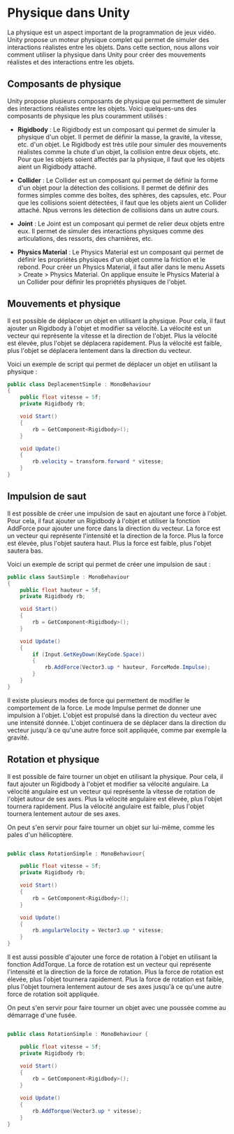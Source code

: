 # Physique dans Unity

La physique est un aspect important de la programmation de jeux vidéo. Unity propose un moteur physique complet qui permet de simuler des interactions réalistes entre les objets. Dans cette section, nous allons voir comment utiliser la physique dans Unity pour créer des mouvements réalistes et des interactions entre les objets.

## Composants de physique

Unity propose plusieurs composants de physique qui permettent de simuler des interactions réalistes entre les objets. Voici quelques-uns des composants de physique les plus couramment utilisés :

-   **Rigidbody** : Le Rigidbody est un composant qui permet de simuler la physique d'un objet. Il permet de définir la masse, la gravité, la vitesse, etc. d'un objet. Le Rigidbody est très utile pour simuler des mouvements réalistes comme la chute d'un objet, la collision entre deux objets, etc. Pour que les objets soient affectés par la physique, il faut que les objets aient un Rigidbody attaché.

-   **Collider** : Le Collider est un composant qui permet de définir la forme d'un objet pour la détection des collisions. Il permet de définir des formes simples comme des boîtes, des sphères, des capsules, etc. Pour que les collisions soient détectées, il faut que les objets aient un Collider attaché. Npus verrons les détection de collisions dans un autre cours.

-   **Joint** : Le Joint est un composant qui permet de relier deux objets entre eux. Il permet de simuler des interactions physiques comme des articulations, des ressorts, des charnières, etc.

-   **Physics Material** : Le Physics Material est un composant qui permet de définir les propriétés physiques d'un objet comme la friction et le rebond. Pour créer un Physics Material, il faut aller dans le menu Assets > Create > Physics Material. On applique ensuite le Physics Material à un Collider pour définir les propriétés physiques de l'objet.

## Mouvements et physique

Il est possible de déplacer un objet en utilisant la physique. Pour cela, il faut ajouter un Rigidbody à l'objet et modifier sa vélocité. La vélocité est un vecteur qui représente la vitesse et la direction de l'objet. Plus la vélocité est élevée, plus l'objet se déplacera rapidement. Plus la vélocité est faible, plus l'objet se déplacera lentement dans la direction du vecteur.

Voici un exemple de script qui permet de déplacer un objet en utilisant la physique :

```csharp
public class DeplacementSimple : MonoBehaviour
{
    public float vitesse = 5f;
    private Rigidbody rb;

    void Start()
    {
        rb = GetComponent<Rigidbody>();
    }

    void Update()
    {
        rb.velocity = transform.forward * vitesse;
    }
}
```

## Impulsion de saut

Il est possible de créer une impulsion de saut en ajoutant une force à l'objet. Pour cela, il faut ajouter un Rigidbody à l'objet et utiliser la fonction AddForce pour ajouter une force dans la direction du vecteur. La force est un vecteur qui représente l'intensité et la direction de la force. Plus la force est élevée, plus l'objet sautera haut. Plus la force est faible, plus l'objet sautera bas.

Voici un exemple de script qui permet de créer une impulsion de saut :

```csharp
public class SautSimple : MonoBehaviour
{
    public float hauteur = 5f;
    private Rigidbody rb;

    void Start()
    {
        rb = GetComponent<Rigidbody>();
    }

    void Update()
    {
        if (Input.GetKeyDown(KeyCode.Space))
        {
            rb.AddForce(Vector3.up * hauteur, ForceMode.Impulse);
        }
    }
}
```

Il existe plusieurs modes de force qui permettent de modifier le comportement de la force. Le mode Impulse permet de donner une impulsion à l'objet. L'objet est propulsé dans la direction du vecteur avec une intensité donnée. L'objet continuera de se déplacer dans la direction du vecteur jusqu'à ce qu'une autre force soit appliquée, comme par exemple la gravité.

## Rotation et physique

Il est possible de faire tourner un objet en utilisant la physique. Pour cela, il faut ajouter un Rigidbody à l'objet et modifier sa vélocité angulaire. La vélocité angulaire est un vecteur qui représente la vitesse de rotation de l'objet autour de ses axes. Plus la vélocité angulaire est élevée, plus l'objet tournera rapidement. Plus la vélocité angulaire est faible, plus l'objet tournera lentement autour de ses axes.

On peut s'en servir pour faire tourner un objet sur lui-même, comme les pales d'un hélicoptère.

```csharp

public class RotationSimple : MonoBehaviour{

    public float vitesse = 5f;
    private Rigidbody rb;

    void Start()
    {
        rb = GetComponent<Rigidbody>();
    }

    void Update()
    {
        rb.angularVelocity = Vector3.up * vitesse;
    }
}
```

Il est aussi possible d'ajouter une force de rotation à l'objet en utilisant la fonction AddTorque. La force de rotation est un vecteur qui représente l'intensité et la direction de la force de rotation. Plus la force de rotation est élevée, plus l'objet tournera rapidement. Plus la force de rotation est faible, plus l'objet tournera lentement autour de ses axes jusqu'à ce qu'une autre force de rotation soit appliquée.

On peut s'en servir pour faire tourner un objet avec une poussée comme au démarrage d'une fusée.

```csharp

public class RotationSimple : MonoBehaviour {

    public float vitesse = 5f;
    private Rigidbody rb;

    void Start()
    {
        rb = GetComponent<Rigidbody>();
    }

    void Update()
    {
        rb.AddTorque(Vector3.up * vitesse);
    }
}
```
